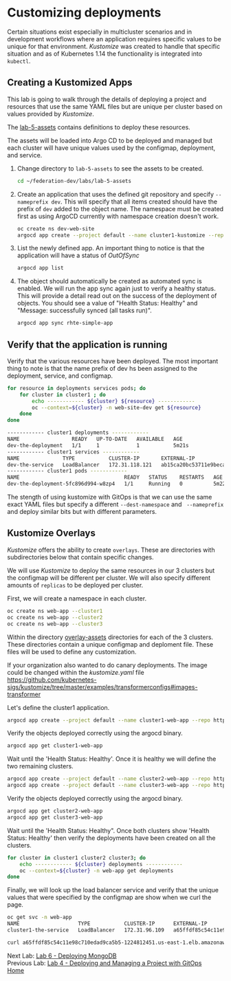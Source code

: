 <a id="markdown-customizing-deployments" name="customizing-deployments"></a>
# Customizing deployments
Certain situations exist especially in multicluster scenarios and in development workflows where an application requires specific values to be unique for that environment.
*Kustomize* was created to handle that specific situation and as of Kubernetes 1.14 the functionality is integrated into `kubectl`.

<a id="markdown-creating-kustomized-apps" name="creating-kustomized-apps"></a>
## Creating a Kustomized Apps 
This lab is going to walk through the details of deploying a project and resources that use the same YAML files but are unique per cluster based on values provided by *Kustomize*.


The [lab-5-assets](./lab-5-assets/base) contains definitions to deploy these resources.

The assets will be loaded into Argo CD to be deployed and managed but each cluster will have unique values used by the configmap, deployment, and service.

1. Change directory to `lab-5-assets` to see the assets to be created.

    ~~~sh
    cd ~/federation-dev/labs/lab-5-assets
    ~~~
4. Create an application that uses the defined git repository and specify `--nameprefix dev`. This will specify that all items created should have the prefix of `dev` added to the object name. The namespace must be created first as using ArgoCD currently with namespace creation doesn't work.

    ~~~sh
    oc create ns dev-web-site
    argocd app create --project default --name cluster1-kustomize --repo https://github.com/openshift/federation-dev.git --path labs/lab-5-assets/base --dest-server https://kubernetes.default.svc  --dest-namespace dev-web-site  --revision argocd --nameprefix dev- --sync-policy automated
    ~~~
5. List the newly defined app. An important thing to notice is that the application will have a status of *OutOfSync*

    ~~~sh
    argocd app list
    ~~~
6. The object should automatically be created as automated sync is enabled. We will run the app sync again just to verify a healthy status. This will provide a detail read out on the success of the deployment of objects. You should see a value of "Health Status: Healthy" and "Message: successfully synced (all tasks run)".

    ~~~sh
    argocd app sync rhte-simple-app
    ~~~

<a id="markdown-verify-that-the-application-is-running" name="verify-that-the-application-is-running"></a>
## Verify that the application is running

Verify that the various resources have been deployed. The most important thing to note is that the name prefix of dev hs been assigned to the deployment, service, and configmap. 

~~~sh
for resource in deployments services pods; do
    for cluster in cluster1 ; do
        echo ------------ ${cluster} ${resource} ------------
        oc --context=${cluster} -n web-site-dev get ${resource}
    done
done
~~~

~~~sh
------------ cluster1 deployments ------------
NAME                 READY   UP-TO-DATE   AVAILABLE   AGE
dev-the-deployment   1/1     1            1           5m21s
------------ cluster1 services ------------
NAME              TYPE           CLUSTER-IP       EXTERNAL-IP                                                              PORT(S)          AGE
dev-the-service   LoadBalancer   172.31.118.121   ab15ca20bc53711e9beca0243f00f22e-426184387.us-east-1.elb.amazonaws.com   8666:30409/TCP   5m22s
------------ cluster1 pods ------------
NAME                                  READY   STATUS    RESTARTS   AGE
dev-the-deployment-5fc896d994-w8zp4   1/1     Running   0          5m22s
~~~

The stength of using kustomize with GitOps is that we can use the same exact YAML files but specify a different `--dest-namespace` and ` --nameprefix` and deploy similar bits but with different parameters.

<a id="markdown-kustomize-overlays" name="kustomize-overlays"></a>
## Kustomize Overlays
*Kustomize* offers the ability to create `overlays`. These are directories with subdirectories below that contain specific changes.

We will use *Kustomize* to deploy the same resources in our 3 clusters but the configmap will be different per cluster. We will also specify different amounts of `replicas` to be deployed per cluster.

First, we will create a namespace in each cluster.

~~~sh
oc create ns web-app --cluster1 
oc create ns web-app --cluster2 
oc create ns web-app --cluster3 
~~~

Within the directory [overlay-assets](./lab-5-assets/base/overlay-assets/overlays) directories for each of the 3 clusters. These directories contain a unique configmap and deploment file. These files will be used to define any customization.

If your organization also wanted to do canary deployments. The image could be changed within the *kustomize.yaml* file
https://github.com/kubernetes-sigs/kustomize/tree/master/examples/transformerconfigs#images-transformer

Let's define the cluster1 application.
~~~sh
argocd app create --project default --name cluster1-web-app --repo https://github.com/openshift/federation-dev.git --path labs/lab-5-assets/overlay-assets/overlays/cluster1 --dest-server https://kubernetes.default.svc  --dest-namespace web-app  --revision argocd --sync-policy automated
~~~

Verify the objects deployed correctly using the argocd binary.
~~~sh
argocd app get cluster1-web-app
~~~

Wait until the 'Health Status: Healthy'. Once it is healthy we will define the two remaining clusters.
~~~sh
argocd app create --project default --name cluster2-web-app --repo https://github.com/openshift/federation-dev.git --path labs/lab-5-assets/overlay-assets/overlays/cluster2 --dest-server https://api.east-2.sysdeseng.com:6443  --dest-namespace web-app  --revision argocd --sync-policy automated
argocd app create --project default --name cluster3-web-app --repo https://github.com/openshift/federation-dev.git --path labs/lab-5-assets/overlay-assets/overlays/cluster3 --dest-server https://api.west-2.sysdeseng.com:6443  --dest-namespace web-app  --revision argocd --sync-policy automated
~~~

Verify the objects deployed correctly using the argocd binary.
~~~sh
argocd app get cluster2-web-app
argocd app get cluster3-web-app
~~~

Wait until the 'Health Status: Healthy". Once both clusters show 'Health Status: Healthy' then verify the deployments have been created on all the clusters.
~~~sh
for cluster in cluster1 cluster2 cluster3; do
    echo ------------ ${cluster} deployments ------------
    oc --context=${cluster} -n web-app get deployments
done
~~~

Finally, we will look up the load balancer service and verify that the unique values that were specified by the configmap are show when we curl the page.
~~~sh
oc get svc -n web-app
NAME                   TYPE           CLUSTER-IP      EXTERNAL-IP                                                               PORT(S)          AGE
cluster1-the-service   LoadBalancer   172.31.96.109   a65ffdf85c54c11e98c710edad9ca5b5-1224812451.us-east-1.elb.amazonaws.com   8666:31437/TCP   8m58s

curl a65ffdf85c54c11e98c710edad9ca5b5-1224812451.us-east-1.elb.amazonaws.com:8666
~~~


Next Lab: [Lab 6 - Deploying MongoDB](./5.md)<br>
Previous Lab: [Lab 4 - Deploying and Managing a Project with GitOps](./4.md)<br>
[Home](./README.md)
